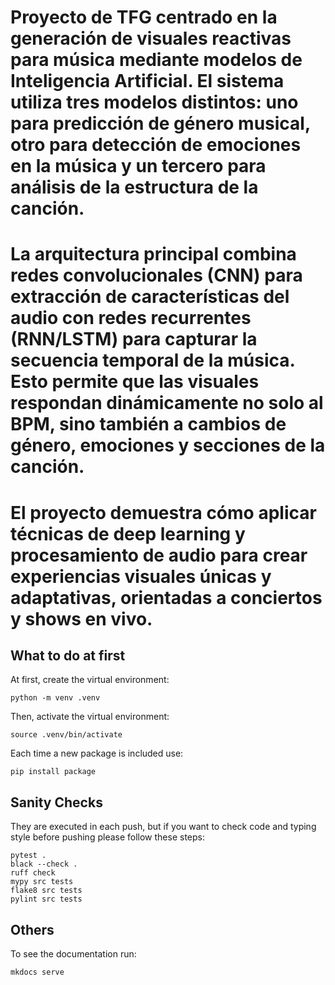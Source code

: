 # Proyecto de TFG centrado en la generación de visuales reactivas para música mediante modelos de Inteligencia Artificial. El sistema utiliza tres modelos distintos: uno para predicción de género musical, otro para detección de emociones en la música y un tercero para análisis de la estructura de la canción.

# La arquitectura principal combina redes convolucionales (CNN) para extracción de características del audio con redes recurrentes (RNN/LSTM) para capturar la secuencia temporal de la música. Esto permite que las visuales respondan dinámicamente no solo al BPM, sino también a cambios de género, emociones y secciones de la canción.

# El proyecto demuestra cómo aplicar técnicas de deep learning y procesamiento de audio para crear experiencias visuales únicas y adaptativas, orientadas a conciertos y shows en vivo.
## What to do at first

At first, create the virtual environment:

    python -m venv .venv

Then, activate the virtual environment:

    source .venv/bin/activate

Each time a new package is included use:

    pip install package


## Sanity Checks

They are executed in each push, but if you want to check code and typing style before pushing please follow these steps:

    pytest .
    black --check .
    ruff check
    mypy src tests
    flake8 src tests
    pylint src tests


## Others

To see the documentation run:

    mkdocs serve
